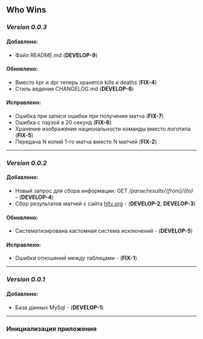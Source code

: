 ## Who Wins

### _**Version 0.0.3**_
#### Добавлено:

- Файл README.md (**DEVELOP-9**)

#### Обновлено:

- Вместо kpr и dpr теперь хранятся kills и deaths (**FIX-4**)
- Стиль ведения CHANGELOG.md (**DEVELOP-6**)

#### Исправлено:

- Ошибка при записи ошибки при получении матча (**FIX-7**)
- Ошибка с паузой в 20 секунд (**FIX-6**)
- Хранение изображения национальности команды вместо логотипа (**FIX-5**)
- Передача N копий 1-го матча вместо N матчей (**FIX-2**)

---
### _**Version 0.0.2**_
#### Добавлено:

- Новый запрос для сбора информации: GET _/parse/results/{from}/{to}_ - (**DEVELOP-4**)
- Сбор результатов матчей с сайта [hltv.org](https://hltv.org/results) - (**DEVELOP-2**, **DEVELOP-3**)

#### Обновлено:

- Систематизирована кастомная система исключений - (**DEVELOP-5**)

#### Исправлено:

- Ошибки отношений между таблицами - (**FIX-1**)

---
### _**Version 0.0.1**_
#### Добавлено:

- База данных MySql - (**DEVELOP-1**)

---
### Инициализация приложения 